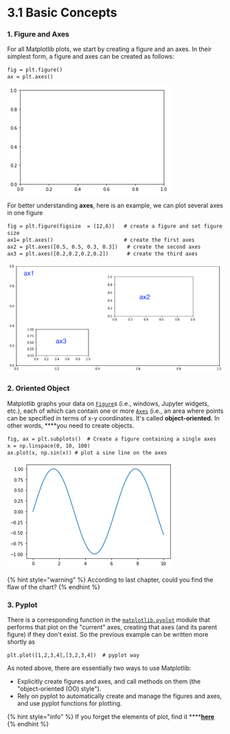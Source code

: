 # 3.1 Basic Concepts

### 1.  Figure and Axes 

For all Matplotlib plots, we start by creating a figure and an axes. In their simplest form, a figure and axes can be created as follows:

```text
fig = plt.figure()
ax = plt.axes()
```

![Figure 1.1.1a  Blank Figure](../.gitbook/assets/blank-figure.png)

For better understanding **axes**, here is an example, we can plot several axes in one figure

```text
fig = plt.figure(figsize  = (12,6))   # create a figure and set figure size
ax1= plt.axes()                       # create the first axes
ax2 = plt.axes([0.5, 0.5, 0.3, 0.3])   # create the second axes   
ax3 = plt.axes([0.2,0.2,0.2,0.2])      # create the third axes
```

![Figure 1.1.1b Axes](../.gitbook/assets/axes.png)

### 2. Oriented Object 

Matplotlib graphs your data on [`Figure`](https://matplotlib.org/api/_as_gen/matplotlib.figure.Figure.html#matplotlib.figure.Figure)s \(i.e., windows, Jupyter widgets, etc.\), each of which can contain one or more [`Axes`](https://matplotlib.org/api/axes_api.html#matplotlib.axes.Axes) \(i.e., an area where points can be specified in terms of x-y coordinates. It's called **object-oriented.**  In other words, ****you need to create objects.



```text
fig, ax = plt.subplots()  # Create a figure containing a single axes
x = np.linspace(0, 10, 100)
ax.plot(x, np.sin(x)) # plot a sine line on the axes
```

![Figure 1.1.2 Simple Oriented Object way](../.gitbook/assets/oo-simple-plot.png)

{% hint style="warning" %}
According to last chapter,   could you find the flaw of the chart?
{% endhint %}

### 3.  Pyplot 

There is a corresponding function in the [`matplotlib.pyplot`](https://matplotlib.org/api/_as_gen/matplotlib.pyplot.html#module-matplotlib.pyplot) module that performs that plot on the "current" axes, creating that axes \(and its parent figure\) if they don't exist. So the previous example can be written more shortly as

```text
plt.plot([1,2,3,4],[3,2,3,4])  # pyplot way
```

As noted above, there are essentially two ways to use Matplotlib:

* Explicitly create figures and axes, and call methods on them \(the "object-oriented \(OO\) style"\).
* Rely on pyplot to automatically create and manage the figures and axes, and use pyplot functions for plotting.

{% hint style="info" %}
If you forget the elements of plot, find it ****[**here**](https://app.gitbook.com/@ivy-wang/s/crash-visulisation/~/drafts/-MBLFg0lOJc2yNX6jGoq/visualisation-in-python/matplotlib#parts-of-figure)
{% endhint %}



